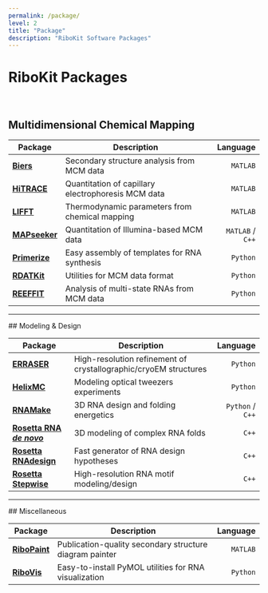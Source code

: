 ```yaml
---
permalink: /package/
level: 2
title: "Package"
description: "RiboKit Software Packages"
---
```


# RiboKit Packages

<br/>

## Multidimensional Chemical Mapping

| Package | Description | Language |
| --- | --- | ---: |
| [**Biers**](/Biers/) | Secondary structure analysis from MCM data  | `MATLAB` |
| [**HiTRACE**](/HiTRACE/) | Quantitation of capillary electrophoresis MCM data | `MATLAB` |
| [**LIFFT**](/LIFFT/) | Thermodynamic parameters from chemical mapping | `MATLAB` |
| [**MAPseeker**](/MAPseeker/) | Quantitation of Illumina-based MCM data | `MATLAB` / `C++` |
| [**Primerize**](/Primerize/) | Easy assembly of templates for RNA synthesis | `Python` |
| [**RDATKit**](/RDATKit/) | Utilities for MCM data format | `Python` |
| [**REEFFIT**](/REEFFIT/) | Analysis of multi-state RNAs from MCM data | `Python` |

<hr/>
## Modeling &amp; Design

| Package | Description | Language |
| --- | --- | ---: |
| [**ERRASER**](/ERRASER/) | High-resolution refinement of crystallographic/cryoEM structures | `Python` |
| [**HelixMC**](/HelixMC/) | Modeling optical tweezers experiments | `Python` |
| [**RNAMake**](/RNAMake/) | 3D RNA design and folding energetics | `Python` / `C++` |
| [**Rosetta RNA _de novo_**](/RNAdenovo/) | 3D modeling of complex RNA folds  | `C++` |
| [**Rosetta RNAdesign**](/RNAdesign/) | Fast generator of RNA design hypotheses | `C++` |
| [**Rosetta Stepwise**](/Stepwise/) | High-resolution RNA motif modeling/design | `C++` |

<hr/>
## Miscellaneous

| Package | Description | Language |
| --- | --- | ---: |
| [**RiboPaint**](/RiboPaint/) | Publication-quality secondary structure diagram painter | `MATLAB` |
| [**RiboVis**](/RiboVis/) | Easy-to-install PyMOL utilities for RNA visualization | `Python` |
